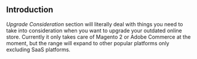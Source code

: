 ## Introduction

_Upgrade Consideration_ section will literally deal with things you need to take into consideration when you want to upgrade your outdated online store. Currently it only takes care of Magento 2 or Adobe Commerce at the moment, but the range will expand to other popular platforms only excluding SaaS platforms.